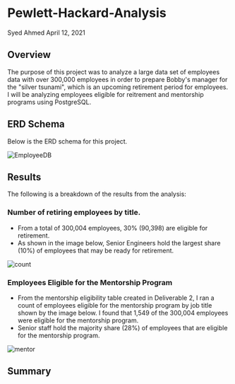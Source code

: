 # Pewlett-Hackard-Analysis
Syed Ahmed 
April 12, 2021 


## Overview 

The purpose of this project was to analyze a large data set of employees data with over 300,000 employees in order to prepare Bobby's manager for the "silver tsunami", which is an upcoming retirement period for employees. I will be analyzing employees eligible for reitrement and mentorship programs using PostgreSQL. 

## ERD Schema 
Below is the ERD schema for this project. 

![EmployeeDB](https://user-images.githubusercontent.com/45697471/114475145-b1df5c00-9bc5-11eb-9742-da840c17b393.png)


## Results 

The following is a breakdown of the results from the analysis: 

### Number of retiring employees by title. 
- From a total of 300,004 employees, 30% (90,398) are eligible for retirement. 
- As shown in the image below, Senior Engineers hold the largest share (10%) of employees that may be ready for retirement.

![count](https://user-images.githubusercontent.com/45697471/114474783-f9b1b380-9bc4-11eb-8da6-4fd2794120ac.png)

### Employees Eligible for the Mentorship Program 
- From the mentorship eligibility table created in Deliverable 2, I ran a count of employees eligible for the mentorship program by job title shown by the image below. I found that 1,549 of the 300,004 employees were eligible for the mentorship program. 
- Senior staff hold the majority share (28%) of employees that are eligible for the mentorship program. 

![mentor](https://user-images.githubusercontent.com/45697471/114475479-5e214280-9bc6-11eb-8e24-9a6bd6c9799d.png)

## Summary 
